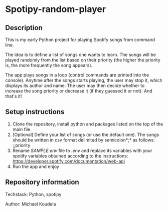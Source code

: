 # Spotipy-random-player

## Description
This is my early Python project for playing Spotify songs from command line. 

The idea is to define a list of songs one wants to learn. The songs will be played randomly from the list based on their priority (the higher the priority is, the more frequently the song appears). 

The app plays songs in a loop (control commands are printed into the console). Anytime after the songs starts playing, the user may stop it, which displays its author and name. The user may then decide whether to increase the song priority or decrease it (if they guessed it or not). And that's it!

## Setup instructions

1. Clone the repository, install python and packages listed on the top of the main file.
2. [Optional] Define your list of songs (or use the default one). The songs should be written in csv format delimited by semicolon*;* as follows: <songname>;<author>;priority
3. Rename *SAMPLE.env* file to *.env* and replace its variables with your spotify variables obtained according to the instructions: https://developer.spotify.com/documentation/web-api
4. Run the app and enjoy

## Repository information

Techstack: Python, spotipy

Author: Michael Koudela
